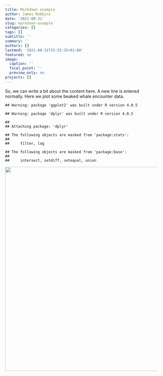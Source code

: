 ```yaml
---
title: Markdown example
author: James Robbins
date: '2021-08-31'
slug: markdown-example
categories: []
tags: []
subtitle: ''
summary: ''
authors: []
lastmod: '2021-08-31T15:55:25+01:00'
featured: no
image:
  caption: ''
  focal_point: ''
  preview_only: no
projects: []
---
```


So, we can write a bit about the content here.
A new line is entered normally. 
Here we plot some beaked whale encounter data. 


```
## Warning: package 'ggplot2' was built under R version 4.0.5
```

```
## Warning: package 'dplyr' was built under R version 4.0.5
```

```
## 
## Attaching package: 'dplyr'
```

```
## The following objects are masked from 'package:stats':
## 
##     filter, lag
```

```
## The following objects are masked from 'package:base':
## 
##     intersect, setdiff, setequal, union
```

<img src="{{< blogdown/postref >}}index_files/figure-html/unnamed-chunk-1-1.png" width="672" />
